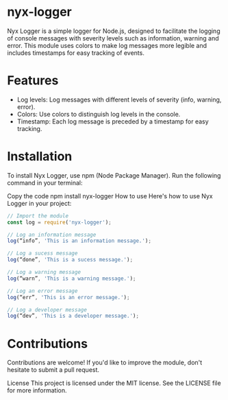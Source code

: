 # nyx-logger

Nyx Logger is a simple logger for Node.js, designed to facilitate the logging of console messages with severity levels such as information, warning and error. This module uses colors to make log messages more legible and includes timestamps for easy tracking of events.

# Features
- Log levels: Log messages with different levels of severity (info, warning, error).
- Colors: Use colors to distinguish log levels in the console.
- Timestamp: Each log message is preceded by a timestamp for easy tracking.

# Installation
To install Nyx Logger, use npm (Node Package Manager). Run the following command in your terminal:

Copy the code
npm install nyx-logger
How to use
Here's how to use Nyx Logger in your project:

```js
// Import the module
const log = require('nyx-logger');

// Log an information message
log(“info”, 'This is an information message.');

// Log a sucess message
log(“done”, 'This is a sucess message.');

// Log a warning message
log(“warn”, 'This is a warning message.');

// Log an error message
log(“err”, 'This is an error message.');

// Log a developer message
log(“dev”, 'This is a developer message.');
```
# Contributions
Contributions are welcome! If you'd like to improve the module, don't hesitate to submit a pull request.

License
This project is licensed under the MIT license. See the LICENSE file for more information.
